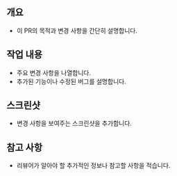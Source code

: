 ## 개요

- 이 PR의 목적과 변경 사항을 간단히 설명합니다.

## 작업 내용

- 주요 변경 사항을 나열합니다.
- 추가된 기능이나 수정된 버그를 설명합니다.

## 스크린샷

- 변경 사항을 보여주는 스크린샷을 추가합니다.


## 참고 사항

- 리뷰어가 알아야 할 추가적인 정보나 참고할 사항을 적습니다. 